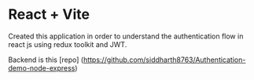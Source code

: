 # React + Vite

Created this application in order to understand the authentication flow in react js using redux toolkit and JWT.

Backend is this [repo] (https://github.com/siddharth8763/Authentication-demo-node-express)


